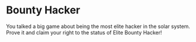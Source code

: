# Bounty Hacker

You talked a big game about being the most elite hacker in the solar system. Prove it and claim your right to the status of Elite Bounty Hacker!

